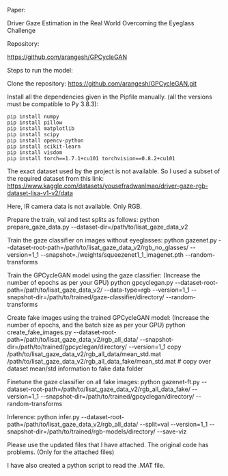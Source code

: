 Paper:

Driver Gaze Estimation in the Real World Overcoming the Eyeglass Challenge 

Repository:

https://github.com/arangesh/GPCycleGAN

Steps to run the model:

Clone the repository: https://github.com/arangesh/GPCycleGAN.git

Install all the dependencies given in the Pipfile manually. (all the versions must be compatible to Py 3.8.3):

    pip install numpy
    pip install pillow
    pip install matplotlib
    pip install scipy
    pip install opencv-python
    pip install scikit-learn
    pip install visdom
    pip install torch==1.7.1+cu101 torchvision==0.8.2+cu101
    
The exact dataset used by the project is not available. So I used a subset of the required dataset from this link: https://www.kaggle.com/datasets/yousefradwanlmao/driver-gaze-rgb-dataset-lisa-v1-v2/data

Here, IR camera data is not available. Only RGB.

Prepare the train, val and test splits as follows: 
    python prepare_gaze_data.py --dataset-dir=/path/to/lisat_gaze_data_v2
    
Train the gaze classifier on images without eyeglasses: 
    python gazenet.py --dataset-root-path=/path/to/lisat_gaze_data_v2/rgb_no_glasses/ --version=1_1 --snapshot=./weights/squeezenet1_1_imagenet.pth --random-transforms
    
Train the GPCycleGAN model using the gaze classifier: (Increase the number of epochs as per your GPU)
    python gpcyclegan.py --dataset-root-path=/path/to/lisat_gaze_data_v2/ --data-type=rgb --version=1_1 --snapshot-dir=/path/to/trained/gaze-classifier/directory/ --random-transforms
    
Create fake images using the trained GPCycleGAN model: (Increase the number of epochs, and the batch size as per your GPU)
    python create_fake_images.py --dataset-root-path=/path/to/lisat_gaze_data_v2/rgb_all_data/ --snapshot-dir=/path/to/trained/gpcyclegan/directory/ --version=1_1
    copy /path/to/lisat_gaze_data_v2/rgb_all_data/mean_std.mat /path/to/lisat_gaze_data_v2/rgb_all_data_fake/mean_std.mat # copy over dataset mean/std information to fake data folder
    
Finetune the gaze classifier on all fake images:
    python gazenet-ft.py --dataset-root-path=/path/to/lisat_gaze_data_v2/rgb_all_data_fake/ --version=1_1 --snapshot-dir=/path/to/trained/gpcyclegan/directory/ --random-transforms
    
Inference:
    python infer.py --dataset-root-path=/path/to/lisat_gaze_data_v2/rgb_all_data/ --split=val --version=1_1 --snapshot-dir=/path/to/trained/rgb-models/directory/ --save-viz
    
Please use the updated files that I have attached. The original code has problems. (Only for the attached files)

I have also created a python script to read the .MAT file.
